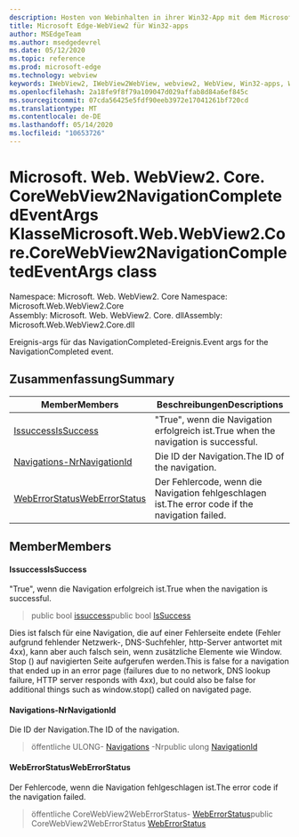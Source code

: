 ```yaml
---
description: Hosten von Webinhalten in ihrer Win32-App mit dem Microsoft Edge WebView2-Steuerelement
title: Microsoft Edge-WebView2 für Win32-apps
author: MSEdgeTeam
ms.author: msedgedevrel
ms.date: 05/12/2020
ms.topic: reference
ms.prod: microsoft-edge
ms.technology: webview
keywords: IWebView2, IWebView2WebView, webview2, WebView, Win32-apps, Win32, Edge, ICoreWebView2, ICoreWebView2Controller, Browser-Steuerelement, Edge-HTML
ms.openlocfilehash: 2a18fe9f8f79a109047d029affab8d84a6ef845c
ms.sourcegitcommit: 07cda56425e5fdf90eeb3972e17041261bf720cd
ms.translationtype: MT
ms.contentlocale: de-DE
ms.lasthandoff: 05/14/2020
ms.locfileid: "10653726"
---
```

# <span data-ttu-id="248f5-104">Microsoft. Web. WebView2. Core. CoreWebView2NavigationCompletedEventArgs Klasse</span><span class="sxs-lookup"><span data-stu-id="248f5-104">Microsoft.Web.WebView2.Core.CoreWebView2NavigationCompletedEventArgs class</span></span> 

<span data-ttu-id="248f5-105">Namespace: Microsoft. Web. WebView2. Core </span><span class="sxs-lookup"><span data-stu-id="248f5-105">Namespace: Microsoft.Web.WebView2.Core</span></span>\
<span data-ttu-id="248f5-106">Assembly: Microsoft. Web. WebView2. Core. dll</span><span class="sxs-lookup"><span data-stu-id="248f5-106">Assembly: Microsoft.Web.WebView2.Core.dll</span></span>

<span data-ttu-id="248f5-107">Ereignis-args für das NavigationCompleted-Ereignis.</span><span class="sxs-lookup"><span data-stu-id="248f5-107">Event args for the NavigationCompleted event.</span></span>

## <span data-ttu-id="248f5-108">Zusammenfassung</span><span class="sxs-lookup"><span data-stu-id="248f5-108">Summary</span></span>

 <span data-ttu-id="248f5-109">Member</span><span class="sxs-lookup"><span data-stu-id="248f5-109">Members</span></span>                        | <span data-ttu-id="248f5-110">Beschreibungen</span><span class="sxs-lookup"><span data-stu-id="248f5-110">Descriptions</span></span>
--------------------------------|---------------------------------------------
[<span data-ttu-id="248f5-111">Issuccess</span><span class="sxs-lookup"><span data-stu-id="248f5-111">IsSuccess</span></span>](#issuccess) | <span data-ttu-id="248f5-112">"True", wenn die Navigation erfolgreich ist.</span><span class="sxs-lookup"><span data-stu-id="248f5-112">True when the navigation is successful.</span></span>
[<span data-ttu-id="248f5-113">Navigations-Nr</span><span class="sxs-lookup"><span data-stu-id="248f5-113">NavigationId</span></span>](#navigationid) | <span data-ttu-id="248f5-114">Die ID der Navigation.</span><span class="sxs-lookup"><span data-stu-id="248f5-114">The ID of the navigation.</span></span>
[<span data-ttu-id="248f5-115">WebErrorStatus</span><span class="sxs-lookup"><span data-stu-id="248f5-115">WebErrorStatus</span></span>](#weberrorstatus) | <span data-ttu-id="248f5-116">Der Fehlercode, wenn die Navigation fehlgeschlagen ist.</span><span class="sxs-lookup"><span data-stu-id="248f5-116">The error code if the navigation failed.</span></span>

## <span data-ttu-id="248f5-117">Member</span><span class="sxs-lookup"><span data-stu-id="248f5-117">Members</span></span>

#### <span data-ttu-id="248f5-118">Issuccess</span><span class="sxs-lookup"><span data-stu-id="248f5-118">IsSuccess</span></span> 

<span data-ttu-id="248f5-119">"True", wenn die Navigation erfolgreich ist.</span><span class="sxs-lookup"><span data-stu-id="248f5-119">True when the navigation is successful.</span></span>

> <span data-ttu-id="248f5-120">public bool [issuccess](#issuccess)</span><span class="sxs-lookup"><span data-stu-id="248f5-120">public bool [IsSuccess](#issuccess)</span></span>

<span data-ttu-id="248f5-121">Dies ist falsch für eine Navigation, die auf einer Fehlerseite endete (Fehler aufgrund fehlender Netzwerk-, DNS-Suchfehler, http-Server antwortet mit 4xx), kann aber auch falsch sein, wenn zusätzliche Elemente wie Window. Stop () auf navigierten Seite aufgerufen werden.</span><span class="sxs-lookup"><span data-stu-id="248f5-121">This is false for a navigation that ended up in an error page (failures due to no network, DNS lookup failure, HTTP server responds with 4xx), but could also be false for additional things such as window.stop() called on navigated page.</span></span>

#### <span data-ttu-id="248f5-122">Navigations-Nr</span><span class="sxs-lookup"><span data-stu-id="248f5-122">NavigationId</span></span> 

<span data-ttu-id="248f5-123">Die ID der Navigation.</span><span class="sxs-lookup"><span data-stu-id="248f5-123">The ID of the navigation.</span></span>

> <span data-ttu-id="248f5-124">öffentliche ULONG- [Navigations](#navigationid) -Nr</span><span class="sxs-lookup"><span data-stu-id="248f5-124">public ulong [NavigationId](#navigationid)</span></span>

#### <span data-ttu-id="248f5-125">WebErrorStatus</span><span class="sxs-lookup"><span data-stu-id="248f5-125">WebErrorStatus</span></span> 

<span data-ttu-id="248f5-126">Der Fehlercode, wenn die Navigation fehlgeschlagen ist.</span><span class="sxs-lookup"><span data-stu-id="248f5-126">The error code if the navigation failed.</span></span>

> <span data-ttu-id="248f5-127">öffentliche CoreWebView2WebErrorStatus- [WebErrorStatus](#weberrorstatus)</span><span class="sxs-lookup"><span data-stu-id="248f5-127">public CoreWebView2WebErrorStatus [WebErrorStatus](#weberrorstatus)</span></span>

